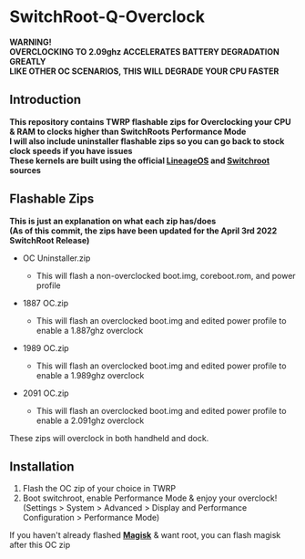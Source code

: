 # SwitchRoot-Q-Overclock
**WARNING!**<br />
**OVERCLOCKING TO 2.09ghz ACCELERATES BATTERY DEGRADATION GREATLY**<br />
**LIKE OTHER OC SCENARIOS, THIS WILL DEGRADE YOUR CPU FASTER**

## Introduction
**This repository contains TWRP flashable zips for Overclocking your CPU & RAM to clocks higher than SwitchRoots Performance Mode**<br />
**I will also include uninstaller flashable zips so you can go back to stock clock speeds if you have issues**<br />
**These kernels are built using the official [LineageOS](https://github.com/LineageOS/android) and [Switchroot](https://gitlab.com/switchroot/android) sources**

## Flashable Zips
**This is just an explanation on what each zip has/does**<br />
**(As of this commit, the zips have been updated for the April 3rd 2022 SwitchRoot Release)**<br />
* OC Uninstaller.zip
    * This will flash a non-overclocked boot.img, coreboot.rom, and power profile
	
* 1887 OC.zip
    * This will flash an overclocked boot.img and edited power profile to enable a 1.887ghz overclock
	
* 1989 OC.zip
    * This will flash an overclocked boot.img and edited power profile to enable a 1.989ghz overclock

* 2091 OC.zip
    * This will flash an overclocked boot.img and edited power profile to enable a 2.091ghz overclock

These zips will overclock in both handheld and dock.

## Installation
1. Flash the OC zip of your choice in TWRP
2. Boot switchroot, enable Performance Mode & enjoy your overclock!
(Settings > System > Advanced > Display and Performance Configuration > Performance Mode)

If you haven't already flashed [**Magisk**](https://github.com/topjohnwu/Magisk/releases) & want root, you can flash magisk after this OC zip
